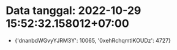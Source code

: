 # Data tanggal: 2022-10-29 15:52:32.158012+07:00

* {'dnanbdWGvyYJRM3Y': 10065, '0xehRchqmtIKOUDz': 4727}
